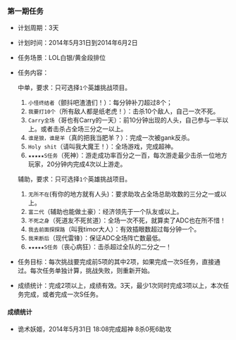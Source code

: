 ### 第一期任务
- 计划周期：3天 
- 计划时间：2014年5月31日到2014年6月2日
- 任务场景：LOL白银/黄金段排位
- 任务内容：

	中单，要求：只可选择`1个`英雄挑战项目。
	
	1. `小怪终结者`（颤抖吧渣渣们！）：每分钟补刀超过8个；
	2. `我要打10个`（所有敌人都是纸老虎！）：击杀10个敌人，自己一次不死。
	3. `Carry全场`（哥也有Carry的一天）：前10分钟出现的人头，自己参与一半以上。或者击杀占全场三分之一以上。
	4. `谁是狼，谁是羊`（真的把我当肥羊？）：完成一次被gank反杀。
	5. `Holy shit`（请叫我大魔王！）：全场游戏，完成超神。
	6. `★★★★★S任务`（死神）：游走成功率百分之一百，每次游走最少击杀一位地方玩家，20分钟内完成4次以上游走。

	辅助，要求：只可选择`1个`英雄挑战项目。
	
	1. `无所不在`(有你的地方就有人头)：要求助攻占全场总助攻数的三分之一或以上。
	2. `富二代`（辅助也能做土豪）：经济领先于一个队友或以上。
	3. `不死之身`（死道友不死贫道）：全场一次不死，就算卖了ADC也在所不惜！
	4. `我去前面探探路`（叫我timor大人）：有效插眼数超过每分钟一个。
	5. `我来断后`（现代雷锋）：保证ADC全场阵亡数最低。 
	6. `★★★★★S任务`（丧心病狂）：击杀超过全队的二分之一！

- 任务目标：每次挑战要完成前5项的其中2项，如果完成一次S任务，直接通过。每次任务单独计算，挑战失败，则重新开始。
- 成绩统计：完成2项以上，成绩有效。3天，最少1次同时完成3项以上，本次任务完成，或者完成一次S任务。

#### 成绩统计

- 诡术妖姬，2014年5月31日 18:08完成超神 8杀0死6助攻
